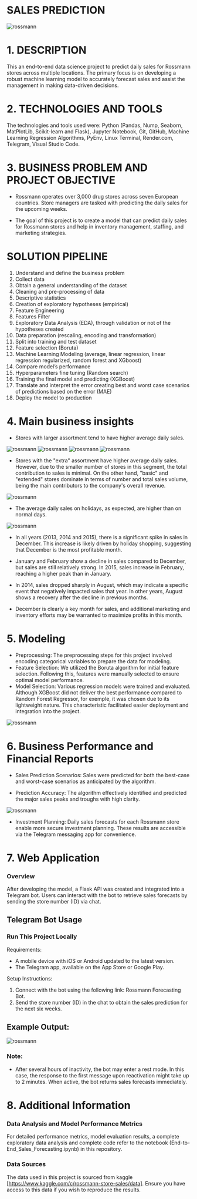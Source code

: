# SALES PREDICTION

![rossmann](img/rossmann.png)

# 1. DESCRIPTION
This an end-to-end data science project to predict daily sales for Rossmann stores across multiple locations. The primary focus is on developing a robust machine learning model to accurately forecast sales and assist the management in making data-driven decisions.
# 2. TECHNOLOGIES AND TOOLS
The technologies and tools used were: Python (Pandas, Nump, Seaborn, MatPlotLib, Scikit-learn and Flask), Jupyter Notebook, Git, GitHub, Machine Learning Regression Algorithms, PyEnv, Linux Terminal, Render.com, Telegram, Visual Studio Code.

# 3. BUSINESS PROBLEM AND PROJECT OBJECTIVE 
* Rossmann operates over 3,000 drug stores across seven European countries. Store managers are tasked with predicting the daily sales for the upcoming weeks.

* The goal of this project is to create a model that can predict daily sales for Rossmann stores and help in inventory management, staffing, and marketing strategies.

# SOLUTION PIPELINE
1. Understand and define the business problem
2. Collect data
3. Obtain a general understanding of the dataset
4. Cleaning and pre-processing of data
5. Descriptive statistics
6. Creation of exploratory hypotheses (empirical)
7. Feature Engineering
8. Features Filter
9. Exploratory Data Analysis (EDA), through validation or not of the hypotheses created
10. Data preparation (rescaling, encoding and transformation)
11. Split into training and test dataset
12. Feature selection (Boruta)
13. Machine Learning Modeling (average, linear regression, linear regression regularized, random forest and XGboost)
14. Compare model’s performance
15. Hyperparameters fine tuning (Random search)
16. Training the final model and predicting (XGBoost)
17. Translate and interpret the error creating best and worst case scenarios of predictions based on the error (MAE)
18. Deploy the model to production

# 4. Main business insights

* Stores with larger assortment tend to have higher average daily sales.
  
![rossmann](img/graph1.png)
![rossmann](img/graph1.1.png)
![rossmann](img/graph1.2.png)
![rossmann](img/graph1.3.png)

* Stores with the "extra" assortment have higher average daily sales. However, due to the smaller number of stores in this segment, the total contribution to sales is minimal. On the other hand, "basic" and "extended" stores dominate in terms of number and total sales volume, being the main contributors to the company's overall revenue.

![rossmann](img/graph2.png)

* The average daily sales on holidays, as expected, are higher than on normal days.

![rossmann](img/graph3.png)

* In all years (2013, 2014 and 2015), there is a significant spike in sales in December. This increase is likely driven by holiday shopping, suggesting that December is the most profitable month.

* January and February show a decline in sales compared to December, but sales are still relatively strong. In 2015, sales increase in February, reaching a higher peak than in January.

* In 2014, sales dropped sharply in August, which may indicate a specific event that negatively impacted sales that year. In other years, August shows a recovery after the decline in previous months.

* December is clearly a key month for sales, and additional marketing and inventory efforts may be warranted to maximize profits in this month.

# 5. Modeling
* Preprocessing: The preprocessing steps for this project involved encoding categorical variables to prepare the data for modeling.
* Feature Selection: We utilized the Boruta algorithm for initial feature selection. Following this, features were manually selected to ensure optimal model performance.
* Model Selection: Various regression models were trained and evaluated. Although XGBoost did not deliver the best performance compared to Random Forest Regressor, for exemple, it was chosen due to its lightweight nature. This characteristic facilitated easier deployment and integration into the project.
  
![rossmann](img/model_performance.png)

# 6. Business Performance and Financial Reports
* Sales Prediction Scenarios: Sales were predicted for both the best-case and worst-case scenarios as anticipated by the algorithm.
  
* Prediction Accuracy: The algorithm effectively identified and predicted the major sales peaks and troughs with high clarity.
  
![rossmann](img/graph4.png)

* Investment Planning: Daily sales forecasts for each Rossmann store enable more secure investment planning. These results are accessible via the Telegram messaging app for convenience.
  
# 7. Web Application
### Overview

After developing the model, a Flask API was created and integrated into a Telegram bot. Users can interact with the bot to retrieve sales forecasts by sending the store number (ID) via chat.

## Telegram Bot Usage

### Run This Project Locally
Requirements:
* A mobile device with iOS or Android updated to the latest version.
* The Telegram app, available on the App Store or Google Play.
  
Setup Instructions:
1. Connect with the bot using the following link: Rossmann Forecasting Bot.
2. Send the store number (ID) in the chat to obtain the sales prediction for the next six weeks.

## Example Output:
![rossmann](img/app_bot.jpg)

### Note:
* After several hours of inactivity, the bot may enter a rest mode. In this case, the response to the first message upon reactivation might take up to 2 minutes. When active, the bot returns sales forecasts immediately.
  
# 8. Additional Information

### Data Analysis and Model Performance Metrics 
For detailed performance metrics, model evaluation results, a complete exploratory data analysis and complete code refer to the notebook (End-to-End_Sales_Forecasting.ipynb) in this repository.

### Data Sources
The data used in this project is sourced from kaggle [https://www.kaggle.com/c/rossmann-store-sales/data]. Ensure you have access to this data if you wish to reproduce the results.

